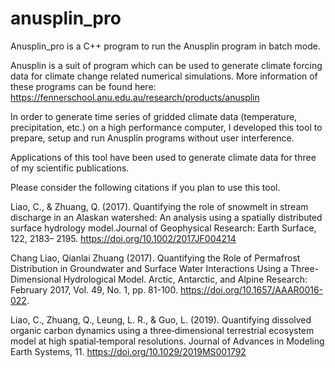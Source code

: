 # anusplin_pro


Anusplin_pro is a C++ program to run the Anusplin program in batch mode.

Anusplin is a suit of program which can be used to generate climate forcing data for climate change related numerical simulations.
More information of these programs can be found here: https://fennerschool.anu.edu.au/research/products/anusplin

In order to generate time series of gridded climate data (temperature, precipitation, etc.) on a high performance computer, I developed this tool to prepare, setup and run Anusplin programs without user interference.

Applications of this tool have been used to generate climate data for three of my scientific publications.

Please consider the following citations if you plan to use this tool.

Liao, C., & Zhuang, Q. (2017). Quantifying the role of snowmelt in stream discharge in an Alaskan watershed: An analysis using a spatially distributed surface hydrology model.Journal of Geophysical Research: Earth Surface, 122, 2183– 2195. https://doi.org/10.1002/2017JF004214

Chang Liao, Qianlai Zhuang (2017). Quantifying the Role of Permafrost Distribution in Groundwater and Surface Water Interactions Using a Three-Dimensional Hydrological Model. Arctic, Antarctic, and Alpine Research: February 2017, Vol. 49, No. 1, pp. 81-100. https://doi.org/10.1657/AAAR0016-022.

Liao, C., Zhuang, Q., Leung, L. R., & Guo, L. (2019). Quantifying dissolved organic carbon dynamics using a three‐dimensional terrestrial ecosystem model at high spatial‐temporal resolutions. Journal of Advances in Modeling Earth Systems, 11. https://doi.org/10.1029/2019MS001792

